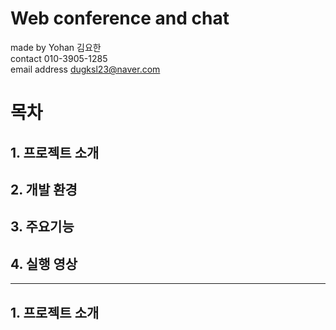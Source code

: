 # Web conference and chat


made by Yohan 김요한<br>
contact 010-3905-1285<br>
email address dugksl23@naver.com<br>


# 목차
## 1. 프로젝트 소개
## 2. 개발 환경
## 3. 주요기능
## 4. 실행 영상

---

## 1. 프로젝트 소개

